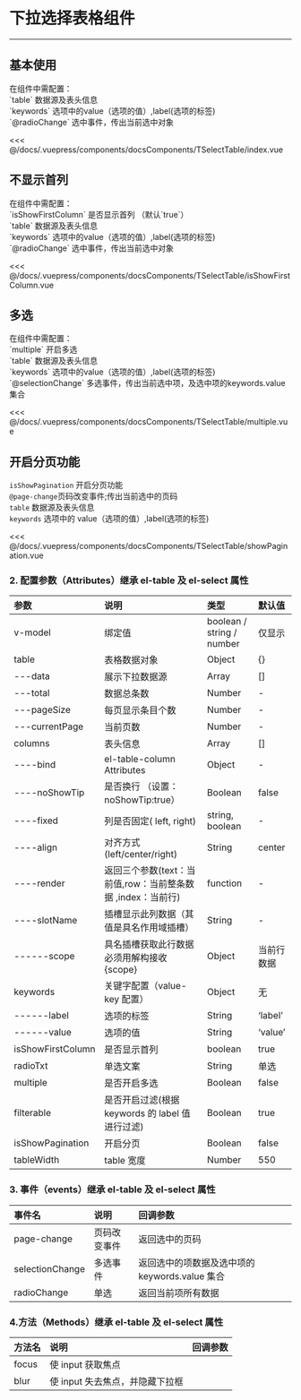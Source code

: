# 下拉选择表格组件

---

## 基本使用

<common-code-format>
  <docsComponents-TSelectTable-index slot="source"></docsComponents-TSelectTable-index>
  在组件中需配置：<br/>
`table` 数据源及表头信息<br/>
`keywords` 选项中的value（选项的值）,label(选项的标签)<br/>
`@radioChange` 选中事件，传出当前选中对象

<<< @/docs/.vuepress/components/docsComponents/TSelectTable/index.vue
</common-code-format>

## 不显示首列

<common-code-format>
  <docsComponents-TSelectTable-isShowFirstColumn slot="source"></docsComponents-TSelectTable-isShowFirstColumn>
  在组件中需配置：<br/>
  `isShowFirstColumn` 是否显示首列 （默认`true`） <br/>
`table` 数据源及表头信息<br/>
`keywords` 选项中的value（选项的值）,label(选项的标签)<br/>
`@radioChange` 选中事件，传出当前选中对象

<<< @/docs/.vuepress/components/docsComponents/TSelectTable/isShowFirstColumn.vue
</common-code-format>

## 多选

<common-code-format>
  <docsComponents-TSelectTable-multiple slot="source"></docsComponents-TSelectTable-multiple>
在组件中需配置：<br/>
`multiple` 开启多选<br/>
`table` 数据源及表头信息<br/>
`keywords` 选项中的value（选项的值）,label(选项的标签)<br/>
`@selectionChange` 多选事件，传出当前选中项，及选中项的keywords.value集合

<<< @/docs/.vuepress/components/docsComponents/TSelectTable/multiple.vue
</common-code-format>

## 开启分页功能

<common-code-format>
  <docsComponents-TSelectTable-showPagination slot="source"></docsComponents-TSelectTable-showPagination>

`isShowPagination` 开启分页功能 <br/>
`@page-change`页码改变事件;传出当前选中的页码<br/>
`table` 数据源及表头信息<br/>
`keywords` 选项中的 value（选项的值）,label(选项的标签)<br/>

<<< @/docs/.vuepress/components/docsComponents/TSelectTable/showPagination.vue
</common-code-format>

### 2. 配置参数（Attributes）继承 el-table 及 el-select 属性

| 参数              | 说明                                                        | 类型                      | 默认值     |
| :---------------- | :---------------------------------------------------------- | :------------------------ | :--------- |
| v-model           | 绑定值                                                      | boolean / string / number | 仅显示     |
| table             | 表格数据对象                                                | Object                    | {}         |
| ---data           | 展示下拉数据源                                              | Array                     | []         |
| ---total          | 数据总条数                                                  | Number                    | -          |
| ---pageSize       | 每页显示条目个数                                            | Number                    | -          |
| ---currentPage    | 当前页数                                                    | Number                    | -          |
| columns           | 表头信息                                                    | Array                     | []         |
| ----bind          | el-table-column Attributes                                  | Object                    | -          |
| ----noShowTip     | 是否换行 （设置：noShowTip:true）                           | Boolean                   | false      |
| ----fixed         | 列是否固定( left, right)                                    | string, boolean           | -          |
| ----align         | 对齐方式(left/center/right)                                 | String                    | center     |
| ----render        | 返回三个参数(text：当前值,row：当前整条数据 ,index：当前行) | function                  | -          |
| ----slotName      | 插槽显示此列数据（其值是具名作用域插槽）                    | String                    | -          |
| ------scope       | 具名插槽获取此行数据必须用解构接收{scope}                   | Object                    | 当前行数据 |
| keywords          | 关键字配置（value-key 配置）                                | Object                    | 无         |
| ------label       | 选项的标签                                                  | String                    | ‘label’    |
| ------value       | 选项的值                                                    | String                    | ‘value’    |
| isShowFirstColumn | 是否显示首列                                                | boolean                   | true       |
| radioTxt          | 单选文案                                                    | String                    | 单选       |
| multiple          | 是否开启多选                                                | Boolean                   | false      |
| filterable        | 是否开启过滤(根据 keywords 的 label 值进行过滤)             | Boolean                   | true       |
| isShowPagination  | 开启分页                                                    | Boolean                   | false      |
| tableWidth        | table 宽度                                                  | Number                    | 550        |

### 3. 事件（events）继承 el-table 及 el-select 属性

| 事件名          | 说明         | 回调参数                                       |
| :-------------- | :----------- | :--------------------------------------------- |
| page-change     | 页码改变事件 | 返回选中的页码                                 |
| selectionChange | 多选事件     | 返回选中的项数据及选中项的 keywords.value 集合 |
| radioChange     | 单选         | 返回当前项所有数据                             |

### 4.方法（Methods）继承 el-table 及 el-select 属性

| 方法名 | 说明                            | 回调参数 |
| :----- | :------------------------------ | :------- |
| focus  | 使 input 获取焦点               |          |
| blur   | 使 input 失去焦点，并隐藏下拉框 |          |
